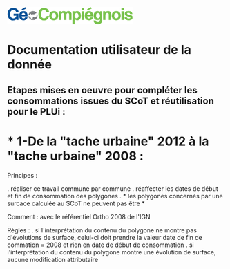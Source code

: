 ![picto](/doc/img/Logo_web-GeoCompiegnois.png)

# Documentation utilisateur de la donnée #

## Etapes mises en oeuvre pour compléter les consommations issues du SCoT et réutilisation pour le PLUi :

# * 1-De la "tache urbaine" 2012 à la "tache urbaine" 2008 :

Principes : 

. réaliser ce travail commune par commune
. réaffecter les dates de début et fin de consommation des polygones 
. * les polygones concernés par une surcace calculée au SCoT ne peuvent pas être *

Comment : avec le référentiel Ortho 2008 de l'IGN

Règles : 
. si l'interprétation du contenu du polygone ne montre pas d'évolutions de surface, celui-ci doit prendre la valeur date de fin de commation = 2008 et rien en date de début de consommation
. si l'interprétation du contenu du polygone montre une évolution de surface, aucune modification attributaire 


